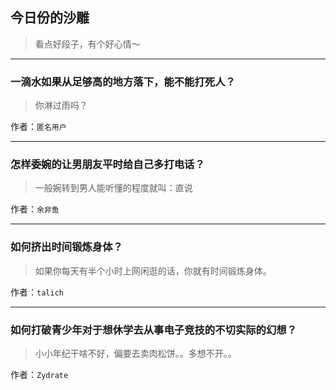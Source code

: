 ## 今日份的沙雕

> 看点好段子，有个好心情～


 
---

### 一滴水如果从足够高的地方落下，能不能打死人？

> 你淋过雨吗？


作者：`匿名用户`

---

### 怎样委婉的让男朋友平时给自己多打电话？

> 一般婉转到男人能听懂的程度就叫：直说


作者：`余非鱼`

---

### 如何挤出时间锻炼身体？

> 如果你每天有半个小时上网闲逛的话，你就有时间锻炼身体。


作者：`talich`

---

### 如何打破青少年对于想休学去从事电子竞技的不切实际的幻想？

> 小小年纪干啥不好，偏要去卖肉松饼。。多想不开。。


作者：`Zydrate`